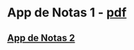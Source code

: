 # App de Notas 1 - [pdf](https://github.com/EveNavarro/appNotas/blob/master/Ejercitacion/M02C03%20-%20Ejercitaci%C3%B3n%20App%20de%20Notas%201.pdf)
## [App de Notas 2]()

